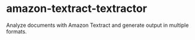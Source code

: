 # amazon-textract-textractor
Analyze documents with Amazon Textract and generate output in multiple formats.
